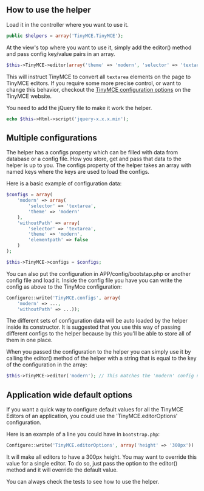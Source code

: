 ## How to use the helper ##

Load it in the controller where you want to use it.

```php
public $helpers = array('TinyMCE.TinyMCE');
```

At the view's top where you want to use it, simply add the editor() method and pass config key/value pairs in an array.

```php
$this->TinyMCE->editor(array('theme' => 'modern', 'selector' => 'textarea'));
```

This will instruct TinyMCE to convert all `textarea` elements on the page to TinyMCE editors. If you require some more precise control, or want to change this behavior, checkout the [TinyMCE configuration options](http://www.tinymce.com/wiki.php/Configuration) on the TinyMCE website.

You need to add the jQuery file to make it work the helper.

```php
echo $this->Html->script('jquery-x.x.x.min');
```

Multiple configurations
-----------------------

The helper has a configs property which can be filled with data from database or a config file. How you store, get and pass that data to the helper is up to you. The configs property of the helper takes an array with named keys where the keys are used to load the configs.

Here is a basic example of configuration data:

```php
$configs = array(
	'modern' => array(
		'selector' => 'textarea',
		'theme' => 'modern'
	),
	'withoutPath' => array(
	    'selector' => 'textarea',
	    'theme' => 'modern',
	    'elementpath' => false
	)
);

$this->TinyMCE->configs = $configs;
```

You can also put the configuration in APP/config/bootstap.php or another config file and load it. Inside the config file you have you can write the config as above to the TinyMce configuration:

```php
Configure::write('TinyMCE.configs', array(
	'modern' => ...,
	'withoutPath' => ...));
```

The different sets of configuration data will be auto loaded by the helper inside its constructor. It is suggested that you use this way of passing different configs to the helper because by this you'll be able to store all of them in one place.

When you passed the configuration to the helper you can simply use it by calling the editor() method of the helper with a string that is equal to the key of the configuration in the array:

```php
$this->TinyMCE->editor('modern'); // This matches the 'modern' config name we passed in earlier.
```

Application wide default options
--------------------------------

If you want a quick way to configure default values for all the TinyMCE Editors of an application, you could use the 'TinyMCE.editorOptions' configuration.

Here is an example of a line you could have in `bootstrap.php`:

```php
Configure::write('TinyMCE.editorOptions', array('height' => '300px'))
```

It will make all editors to have a 300px height. You may want to override this value for a single editor. To do so, just pass the option to the editor() method and it will override the default value.

You can always check the tests to see how to use the helper.
